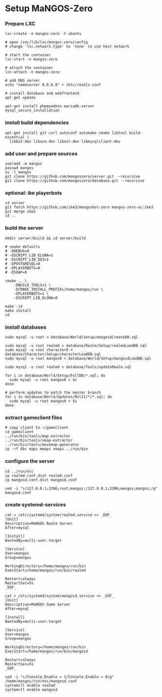 Setup MaNGOS-Zero
=================

### Prepare LXC

    lxc-create -n mangos-zero -t ubuntu

    # open /var/lib/lxc/mangos-zero/config
    # change 'lxc.network.type' to 'none' to use host network

    # start the container
    lxc-start -n mangos-zero

    # attach the container
    lxc-attach -n mangos-zero

    # add DNS server
    echo "nameserver 8.8.8.8" > /etc/resolv.conf

    # install database and webfrontend
    apt-get update

    apt-get install phpmyadmin mariadb-server
    mysql_secure_installation

### install build dependencies

    apt-get install git curl autoconf automake cmake libtool build-essential \
      libbz2-dev libace-dev libssl-dev libmysqlclient-dev

### add user and prepare sources

    useradd -m mangos
    passwd mangos
    su -l mangos
    git clone https://github.com/mangoszero/server.git --recursive
    git clone https://github.com/mangoszero/database.git --recursive


### optional: ike playerbots

    cd server
    git fetch https://github.com/ike3/mangosbot-zero mangos-zero-ai:ike3
    git merge ike3
    cd ..

### build the server

    mkdir server/build && cd server/build

    # cmake defaults
    # -DDEBUG=0
    # -DSCRIPT_LIB_ELUNA=1
    # -DSCRIPT_LIB_SD3=1
    # -DPOSTGRESQL=0
    # -DPLAYERBOTS=0
    # -DSOAP=0

    cmake .. \
        -DBUILD_TOOLS=1 \
        -DCMAKE_INSTALL_PREFIX=/home/mangos/run \
        -DPLAYERBOTS=1 \
        -DSCRIPT_LIB_ELUNA=0

    make -j4
    make install
    cd

### install databases

    sudo mysql -u root < database/World/Setup/mangosdCreateDB.sql

    sudo mysql -u root realmd < database/Realm/Setup/realmdLoadDB.sql
    sudo mysql -u root character0 < database/Character/Setup/characterLoadDB.sql
    sudo mysql -u root mangos0 < database/World/Setup/mangosdLoadDB.sql

    sudo mysql -u root realmd < database/Tools/updateRealm.sql

    for i in database/World/Setup/FullDB/*.sql; do
      sudo mysql -u root mangos0 < $i
    done

    # perform updates to match the master branch
    for i in database/World/Updates/Rel21/*/*.sql; do
      sudo mysql -u root mangos0 < $i
    done

### extract gameclient files

    # copy client to ~/gameclient
    cd gameclient
    ../run/bin/tools/map-extractor
    ../run/bin/tools/vmap-extractor
    ../run/bin/tools/movemap-generator
    cp -rf dbc maps mmaps vmaps ../run/bin

### configure the server

    cd ../run/etc
    cp realmd.conf.dist realmd.conf
    cp mangosd.conf.dist mangosd.conf

    sed -i "s/127.0.0.1;3306;root;mangos;/127.0.0.1;3306;mangos;mangos;/g" mangosd.conf

### create systemd-services

    cat > /etc/systemd/system/realmd.service << _EOF_
    [Unit]
    Description=MaNGOS Realm Server
    After=mysql

    [Install]
    WantedBy=multi-user.target

    [Service]
    User=mangos
    Group=mangos

    WorkingDirectory=/home/mangos/run/bin
    ExecStart=/home/mangos/run/bin/realmd

    Restart=always
    RestartSec=5s
    _EOF_

    cat > /etc/systemd/system/mangosd.service << _EOF_
    [Unit]
    Description=MaNGOS Game Server
    After=mysql

    [Install]
    WantedBy=multi-user.target

    [Service]
    User=mangos
    Group=mangos

    WorkingDirectory=/home/mangos/run/bin
    ExecStart=/home/mangos/run/bin/mangosd

    Restart=always
    RestartSec=5s
    _EOF_

    sed -i "s/Console.Enable = 1/Console.Enable = 0/g" /home/mangos/run/etc/mangosd.conf
    systemctl enable realmd
    systemctl enable mangosd
